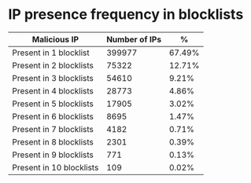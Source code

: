 # IP presence frequency in blocklists
| Malicious IP | Number of IPs | % |
|----|----|----|
| Present in 1 blocklist | 399977 | 67.49% |
| Present in 2 blocklists | 75322 | 12.71% |
| Present in 3 blocklists | 54610 | 9.21% |
| Present in 4 blocklists | 28773 | 4.86% |
| Present in 5 blocklists | 17905 | 3.02% |
| Present in 6 blocklists | 8695 | 1.47% |
| Present in 7 blocklists | 4182 | 0.71% |
| Present in 8 blocklists | 2301 | 0.39% |
| Present in 9 blocklists | 771 | 0.13% |
| Present in 10 blocklists | 109 | 0.02% |
